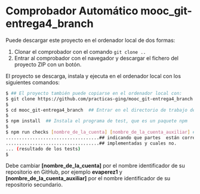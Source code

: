 # Comprobador Automático mooc_git-entrega4_branch

Puede descargar este proyecto en el ordenador local de dos formas:
1. Clonar el  comprobador con el comando `git clone ..`
2. Entrar al  comprobador con el navegador y descargar el fichero del proyecto ZIP con un botón.

El proyecto se descarga, instala y ejecuta en el ordenador local con los siguientes comandos:

```sh
$ ## El proyecto también puede copiarse en el ordenador local con:
$ git clone https://github.com/practicas-ging/mooc_git-entrega4_branch
$
$ cd mooc_git-entrega4_branch  ## Entrar en el directorio de trabajo del programa de test
$
$ npm install  ## Instala el programa de test, que es un paquete npm
$
$ npm run checks [nombre_de_la_cuenta] [nombre_de_la_cuenta_auxiliar] ## Pasa los tests sobre el repositorio en github
...................................## indicando que partes  están correctamente
...................................## implementadas y cuales no.
... (resultado de los tests)
$
```

Debe cambiar **\[nombre_de_la_cuenta]** por el nombre identificador de su repositorio en GitHub, por
ejemplo **evaperez1** y **\[nombre_de_la_cuenta_auxiliar]** por el nombre identificador de su repositorio secundario.